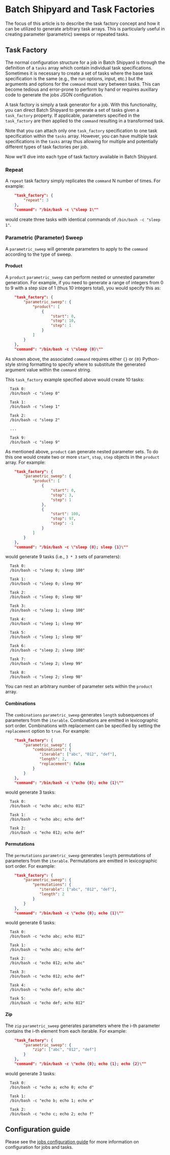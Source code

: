 # Batch Shipyard and Task Factories
The focus of this article is to describe the task factory concept and how it
can be utilized to generate arbitrary task arrays. This is particularly useful
in creating parameter (parametric) sweeps or repeated tasks.

## Task Factory
The normal configuration structure for a job in Batch Shipyard is through the
definition of a `tasks` array which contain individual task specifications.
Sometimes it is necessary to create a set of tasks where the base task
specification is the same (e.g., the run options, input, etc.) but the
arguments and options for the `command` must vary between tasks. This can
become tedious and error-prone to perform by hand or requires auxillary
code to generate the jobs JSON configuration.

A task factory is simply a task generator for a job. With this functionality,
you can direct Batch Shipyard to generate a set of tasks given a
`task_factory` property. If applicable, parameters specified in the
`task_factory` are then applied to the `command` resulting in a transformed
task.

Note that you can attach only one `task_factory` specification to one
task specification within the `tasks` array. However, you can have multiple
task specifications in the `tasks` array thus allowing for multiple and
potentially different types of task factories per job.

Now we'll dive into each type of task factory available in Batch Shipyard.

### Repeat
A `repeat` task factory simply replicates the `command` N number of times.
For example:

```json
    "task_factory": {
        "repeat": 3
    },
    "command": "/bin/bash -c \"sleep 1\""
```

would create three tasks with identical commands of `/bin/bash -c "sleep 1"`.

### Parametric (Parameter) Sweep
A `parametric_sweep` will generate parameters to apply to the `command`
according to the type of sweep.

#### Product
A `product` `parametric_sweep` can perform nested or unnested parameter
generation. For example, if you need to generate a range of integers from
0 to 9 with a step size of 1 (thus 10 integers total), you would specify this
as:

```json
    "task_factory": {
        "parametric_sweep": {
            "product": [
                {
                    "start": 0,
                    "stop": 10,
                    "step": 1
                }
            ]
        }
    },
    "command": "/bin/bash -c \"sleep {0}\""
```

As shown above, the associated `command` requires either `{}` or `{0}`
Python-style string formatting to specify where to substitute the generated
argument value within the `command` string.

This `task_factory` example specified above would create 10 tasks:

```
  Task 0:
  /bin/bash -c "sleep 0"

  Task 1:
  /bin/bash -c "sleep 1"

  Task 2:
  /bin/bash -c "sleep 2"

  ...

  Task 9:
  /bin/bash -c "sleep 9"
```

As mentioned above, `product` can generate nested parameter sets. To do this
one would create two or more `start`, `stop`, `step` objects in the
`product` array. For example:

```json
    "task_factory": {
        "parametric_sweep": {
            "product": [
                {
                    "start": 0,
                    "stop": 3,
                    "step": 1
                },
                {
                    "start": 100,
                    "stop": 97,
                    "step": -1
                }
            ]
        }
    },
    "command": "/bin/bash -c \"sleep {0}; sleep {1}\""
```

would generate 9 tasks (i.e., `3 * 3` sets of parameters):

```
  Task 0:
  /bin/bash -c "sleep 0; sleep 100"

  Task 1:
  /bin/bash -c "sleep 0; sleep 99"

  Task 2:
  /bin/bash -c "sleep 0; sleep 98"

  Task 3:
  /bin/bash -c "sleep 1; sleep 100"

  Task 4:
  /bin/bash -c "sleep 1; sleep 99"

  Task 5:
  /bin/bash -c "sleep 1; sleep 98"

  Task 6:
  /bin/bash -c "sleep 2; sleep 100"

  Task 7:
  /bin/bash -c "sleep 2; sleep 99"

  Task 8:
  /bin/bash -c "sleep 2; sleep 98"
```

You can nest an arbitrary number of parameter sets within the `product`
array.

#### Combinations
The `combinations` `parametric_sweep` generates `length` subsequences of
parameters from the `iterable`. Combinations are emitted in lexicographic
sort order. Combinations with replacement can be specified by setting the
`replacement` option to `true`. For example:

```json
    "task_factory": {
        "parametric_sweep": {
            "combinations": {
               "iterable": ["abc", "012", "def"],
               "length": 2,
               "replacement": false
            }
        }
    },
    "command": "/bin/bash -c \"echo {0}; echo {1}\""
```

would generate 3 tasks:

```
  Task 0:
  /bin/bash -c "echo abc; echo 012"

  Task 1:
  /bin/bash -c "echo abc; echo def"

  Task 2:
  /bin/bash -c "echo 012; echo def"
```

#### Permutations
The `permutations` `parametric_sweep` generates `length` permutations of
parameters from the `iterable`. Permutations are emitted in lexicographic
sort order. For example:

```json
    "task_factory": {
        "parametric_sweep": {
            "permutations": {
               "iterable": ["abc", "012", "def"],
               "length": 2
            }
        }
    },
    "command": "/bin/bash -c \"echo {0}; echo {1}\""
```

would generate 6 tasks:

```
  Task 0:
  /bin/bash -c "echo abc; echo 012"

  Task 1:
  /bin/bash -c "echo abc; echo def"

  Task 2:
  /bin/bash -c "echo 012; echo abc"

  Task 3:
  /bin/bash -c "echo 012; echo def"

  Task 4:
  /bin/bash -c "echo def; echo abc"

  Task 5:
  /bin/bash -c "echo def; echo 012"
```

#### Zip
The `zip` `parametric_sweep` generates parameters where the i-th parameter
contains the i-th element from each iterable. For example:

```json
    "task_factory": {
        "parametric_sweep": {
            "zip": ["abc", "012", "def"]
        }
    },
    "command": "/bin/bash -c \"echo {0}; echo {1}; echo {2}\""
```

would generate 3 tasks:

```
  Task 0:
  /bin/bash -c "echo a; echo 0; echo d"

  Task 1:
  /bin/bash -c "echo b; echo 1; echo e"

  Task 2:
  /bin/bash -c "echo c; echo 2; echo f"
```

## Configuration guide
Please see the [jobs configuration guide](14-batch-shipyard-configuration-jobs.md)
for more information on configuration for jobs and tasks.
